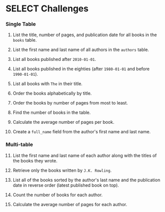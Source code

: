# SELECT Challenges

### Single Table

1. List the title, number of pages, and publication date for all books in the `books` table.

2. List the first name and last name of all authors in the `authors` table.

3. List all books published after `2010-01-01`.

4. List all books published in the eighties (after `1980-01-01` and before `1990-01-01`).

5. List all books with `The` in their title.

6. Order the books alphabetically by title.

7. Order the books by number of pages from most to least.

8. Find the number of books in the table.

9. Calculate the average number of pages per book.

10. Create a `full_name` field from the author's first name and last name.

### Multi-table

11. List the first name and last name of each author along with the titles of the books they wrote.

12. Retrieve only the books written by `J.K. Rowling`.

13. List all of the books sorted by the author's last name and the publication date in reverse order (latest published book on top).

14. Count the number of books for each author.

15. Calculate the average number of pages for each author.
